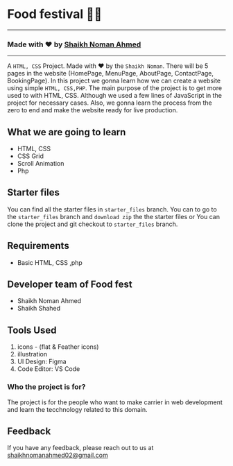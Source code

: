 

# Food festival 👨‍🍳


---

### Made with ❤️ by [Shaikh Noman Ahmed](https://www.instagram.com/shaikh_noman_02?igsh=MWRpemVvMG1sbHl4eQ==)


---

A `HTML, CSS` Project. Made with ♥ by the `Shaikh Noman`. There will be 5 pages in the website (HomePage, MenuPage, AboutPage, ContactPage, BookingPage). In this project we gonna learn how we can create a website using simple `HTML, CSS,PHP`. The main purpose of the project is to get more used to with HTML, CSS. Although we used a few lines of JavaScript in the project for necessary cases. Also, we gonna learn the process from the zero to end and make the website ready for live production.

## What we are going to learn

- HTML, CSS
- CSS Grid
- Scroll Animation
- Php

## Starter files

You can find all the starter files in `starter_files` branch. You can to go to the `starter_files` branch and `download zip` the the starter files or You can clone the project and git checkout to `starter_files` branch.

## Requirements

- Basic HTML, CSS ,php

## Developer team of Food fest

- Shaikh Noman Ahmed
- Shaikh Shahed

## Tools Used

1. icons - (flat & Feather icons)
2. illustration 
3. UI Design: Figma
4. Code Editor: VS Code


### Who the project is for?

The project is for the people who want to make carrier in web development and learn the tecchnology related to this domain.

## Feedback

If you have any feedback, please reach out to us at shaikhnomanahmed02@gmail.com


